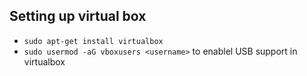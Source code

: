 ## Setting up virtual box

- `sudo apt-get install virtualbox`
- `sudo usermod -aG vboxusers <username>` to enablel USB support in virtualbox
